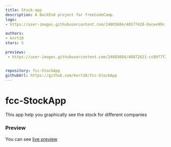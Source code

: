 ```yaml
---
title: Stock-app
description: A BackEnd project for freeCodeCamp.
logo:
- https://user-images.githubusercontent.com/24803604/40577428-0acee99c-6123-11e8-92cc-8e8efcbcfae8.jpg

authors:
- knrt10
stars: 5

previews: 
 - https://user-images.githubusercontent.com/24803604/40872621-cc80f7f2-6640-11e8-9031-a8ca21dd34de.png


repository: fcc-StockApp
githubUrl: https://github.com/knrt10/fcc-StockApp
---
```


# fcc-StockApp

This app help you graphically see the stock for different companies

### Preview

You can see [live preview](https://youthful-revolver.glitch.me/)